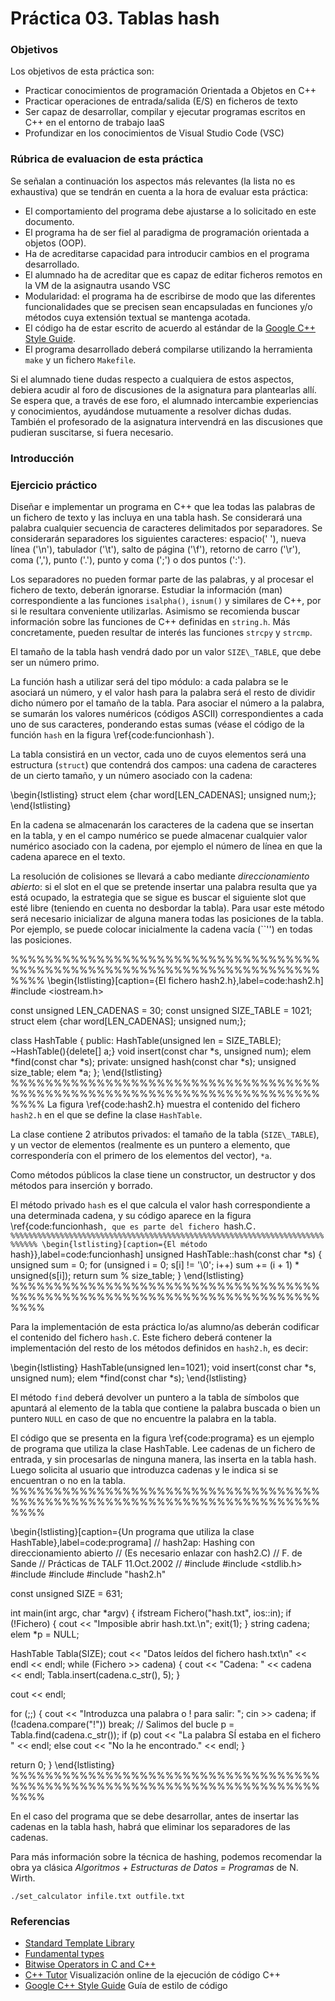 # Práctica 03. Tablas hash

### Objetivos
Los objetivos de esta práctica son: 

* Practicar conocimientos de programación Orientada a Objetos en C++
* Practicar operaciones de entrada/salida (E/S) en ficheros de texto
* Ser capaz de desarrollar, compilar y ejecutar programas escritos en C++ en el entorno de trabajo IaaS
* Profundizar en los conocimientos de Visual Studio Code (VSC)

### Rúbrica de evaluacion de esta práctica
Se señalan a continuación los aspectos más relevantes (la lista no es exhaustiva)
que se tendrán en cuenta a la hora de evaluar esta práctica:

* El comportamiento del programa debe ajustarse a lo solicitado en este documento.
* El programa ha de ser fiel al paradigma de programación orientada a objetos (OOP).
* Ha de acreditarse capacidad para introducir cambios en el programa desarrollado.
* El alumnado ha de acreditar que es capaz de editar ficheros remotos en la VM de la asignautra usando VSC
* Modularidad: el programa ha de escribirse de modo que las diferentes funcionalidades
que se precisen sean encapsuladas en funciones y/o métodos cuya extensión textual se mantenga acotada.
* El código ha de estar escrito de acuerdo al estándar de la [Google C++ Style Guide](https://google.github.io/styleguide/cppguide.html).
* El programa desarrollado deberá compilarse utilizando la herramienta `make` y un fichero `Makefile`.

Si el alumnado tiene dudas respecto a cualquiera de estos aspectos, debiera acudir al
foro de discusiones de la asignatura para plantearlas allı́. 
Se espera que, a través de ese foro, el alumnado intercambie experiencias y conocimientos, ayudándose mutuamente
a resolver dichas dudas. 
También el profesorado de la asignatura intervendrá en las discusiones que pudieran suscitarse, si fuera necesario.
    
### Introducción

### Ejercicio práctico
Diseñar e implementar un programa en C++ que lea todas las palabras de un fichero de texto y las incluya en una tabla hash.
Se considerará una palabra cualquier secuencia de caracteres delimitados por separadores. 
Se considerarán separadores los siguientes caracteres: espacio(' '), nueva línea ('\n'), 
tabulador ('\t'), salto de página ('\f'), retorno de carro ('\r'), coma (','), punto ('.'), 
punto y coma (';') o dos puntos (':'). 

Los separadores no pueden formar parte de las palabras, y al procesar el fichero de texto, deberán ignorarse. 
Estudiar la información (man) correspondiente a las funciones `isalpha()`, `isnum()` y similares de C++, por 
si le resultara conveniente utilizarlas. 
Asimismo se recomienda buscar información sobre las funciones de C++ definidas en `string.h`. 
Más concretamente, pueden resultar de interés las funciones `strcpy` y `strcmp`.

El tamaño de la tabla hash vendrá dado por un valor `SIZE\_TABLE`, que debe ser un número primo.

La función hash a utilizar será del tipo módulo: a cada palabra se le asociará un número, 
y el valor hash para la palabra será el resto de dividir dicho número por el tamaño de la tabla. 
Para asociar el número a la palabra, se sumarán los valores numéricos (códigos ASCII) 
correspondientes a cada uno de sus caracteres, ponderando estas sumas (véase el código de la función
`hash` en la figura \ref{code:funcionhash`).

La tabla consistirá en un vector, cada uno de cuyos elementos será una estructura (`struct`)
que contendrá dos campos: una cadena de caracteres de un cierto tamaño, y un número asociado con la
cadena: 

\begin{lstlisting}
struct elem {char word[LEN_CADENAS]; unsigned num;};
\end{lstlisting}

En la cadena se almacenarán los caracteres de la cadena que se insertan en la tabla, y en
el campo numérico se puede almacenar cualquier valor numérico asociado con la cadena, por 
ejemplo el número de línea en que la cadena aparece en el texto.

La resolución de colisiones se llevará a cabo mediante *direccionamiento abierto*:
si el slot en el que se pretende insertar una palabra resulta que ya está ocupado, la estrategia
que se sigue es buscar el siguiente slot que esté libre (teniendo en cuenta no desbordar la
tabla).
Para usar este método será necesario inicializar de alguna manera todas las posiciones de la tabla. 
Por ejemplo, se puede colocar inicialmente la cadena vacía (``'') en todas las posiciones.

%%%%%%%%%%%%%%%%%%%%%%%%%%%%%%%%%%%%%%%%%%%%%%%%%%%%%%%%%%%%%%%%%%%%%%%%%%%%
\begin{lstlisting}[caption={El fichero hash2.h},label=code:hash2.h]    
#include <iostream.h>

const unsigned LEN_CADENAS = 30; 
const unsigned SIZE_TABLE = 1021;
struct elem {char word[LEN_CADENAS]; unsigned num;};

class HashTable {
public:
   HashTable(unsigned len = SIZE_TABLE);
   ~HashTable(){delete[] a;} 
   void insert(const char *s, unsigned num);
   elem *find(const char *s);
private:
   unsigned hash(const char *s);
   unsigned size_table;
   elem *a;
};
\end{lstlisting}
%%%%%%%%%%%%%%%%%%%%%%%%%%%%%%%%%%%%%%%%%%%%%%%%%%%%%%%%%%%%%%%%%%%%%%%%%%%%
La figura \ref{code:hash2.h} muestra el contenido del fichero `hash2.h` en el
que se define la clase `HashTable`.

La clase contiene 2 atributos privados: el tamaño de la tabla (`SIZE\_TABLE`),
y un vector de elementos (realmente es un puntero a elemento,
que correspondería con el primero de los elementos del vector), `*a`.

Como métodos públicos la clase tiene un constructor, un destructor y dos métodos para
inserción y borrado.

El método privado `hash` es el que calcula el valor hash
correspondiente a una determinada cadena, y su código aparece en la figura  \ref{code:funcionhash`,
que es parte del fichero `hash.C`.
%%%%%%%%%%%%%%%%%%%%%%%%%%%%%%%%%%%%%%%%%%%%%%%%%%%%%%%%%%%%%%%%%%%%%%%%%%%%
\begin{lstlisting}[caption={El método `hash}},label=code:funcionhash]
unsigned HashTable::hash(const char *s) {
   unsigned sum = 0;
   for (unsigned i = 0; s[i] != '\0'; i++)
     sum += (i + 1) * unsigned(s[i]);
   return sum % size_table;
}
\end{lstlisting}
%%%%%%%%%%%%%%%%%%%%%%%%%%%%%%%%%%%%%%%%%%%%%%%%%%%%%%%%%%%%%%%%%%%%%%%%%%%%

Para la implementación de esta práctica lo/as alumno/as deberán codificar el contenido
del fichero `hash.C`. Este fichero deberá contener la implementación del resto
de los métodos definidos en `hash2.h`, es decir:

\begin{lstlisting}
HashTable(unsigned len=1021);
void insert(const char *s, unsigned num);
elem *find(const char *s);
\end{lstlisting}

El método `find` deberá devolver un puntero a la tabla de símbolos que
apuntará al elemento de la tabla que contiene la palabra buscada o bien un
puntero `NULL` en caso de que no encuentre la palabra en la tabla.

El código que se presenta en la figura \ref{code:programa} es un ejemplo de
programa que utiliza la clase HashTable. Lee cadenas de un fichero de entrada,
y sin procesarlas de ninguna manera, las inserta en la tabla hash.
Luego solicita al usuario que introduzca cadenas y le indica si se encuentran
o no en la tabla.
%%%%%%%%%%%%%%%%%%%%%%%%%%%%%%%%%%%%%%%%%%%%%%%%%%%%%%%%%%%%%%%%%%%%%%%%%%%%

\begin{lstlisting}[caption={Un programa que utiliza la clase HashTable},label=code:programa]
// hash2ap: Hashing con direccionamiento abierto
//    (Es necesario enlazar con hash2.C)
//    F. de Sande
//    Prácticas de TALF 11.Oct.2002
//
#include <fstream>
#include <stdlib.h>
#include <iomanip>
#include <string>
#include "hash2.h"

const unsigned SIZE = 631;

int main(int argc, char *argv) {
   ifstream Fichero("hash.txt", ios::in);
   if (!Fichero) {
      cout << "Imposible abrir hash.txt.\n";
      exit(1);
   }
   string cadena;
   elem *p = NULL;

   HashTable Tabla(SIZE);
   cout << "Datos leídos del fichero hash.txt\n" << endl << endl;
   while (Fichero >> cadena) {
     cout << "Cadena: " << cadena << endl;
     Tabla.insert(cadena.c_str(), 5);
   }

   cout << endl;

   for (;;) {
      cout << "Introduzca una palabra o ! para salir: ";
      cin >> cadena;
      if (!cadena.compare("!"))
        break;  // Salimos del bucle
      p = Tabla.find(cadena.c_str());
      if (p)
         cout << "La palabra SÍ estaba en el fichero " << endl;
      else cout << "No la he encontrado." << endl;
   }

   return 0;
}
\end{lstlisting}
%%%%%%%%%%%%%%%%%%%%%%%%%%%%%%%%%%%%%%%%%%%%%%%%%%%%%%%%%%%%%%%%%%%%%%%%%%%%

En el caso del programa que se debe desarrollar, antes de insertar las cadenas en
la tabla hash, habrá que eliminar los separadores de las cadenas.

Para más información sobre la técnica de hashing, podemos recomendar la obra ya clásica
*Algoritmos + Estructuras de Datos = Programas* de N. Wirth.






`./set_calculator infile.txt outfile.txt`

### Referencias





* [Standard Template Library](http://www.cplusplus.com/reference/stl/)
* [Fundamental types](https://en.cppreference.com/w/cpp/language/types)
* [Bitwise Operators in C and C++](https://www.cprogramming.com/tutorial/bitwise_operators.html)
* [C++ Tutor](http://pythontutor.com/cpp.html#mode=display) Visualización online de la ejecución de código C++
* [Google C++ Style Guide](https://google.github.io/styleguide/cppguide.html) Guía de estilo de código 
